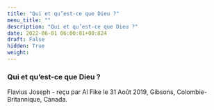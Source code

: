 ```yaml
---
title: "Qui et qu’est-ce que Dieu ?"
menu_title: ""
description: "Qui et qu’est-ce que Dieu ?"
date: 2022-06-01 06:00:01+00:824
draft: False
hidden: True
weight:
---
```

### Qui et qu’est-ce que Dieu ?

Flavius Joseph - reçu par Al Fike le 31 Août 2019, Gibsons, Colombie-Britannique, Canada.



